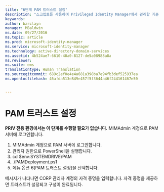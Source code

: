 ```yaml
---
title: "6단계 PAM 트러스트 설정"
description: "스크립트를 사용하여 Privileged Identity Manager에서 관리할 기존 또는 새 ID로 CORP 도메인을 준비합니다."
keywords: 
author: barclayn
manager: MBaldwin
ms.date: 09/27/2016
ms.topic: article
ms.prod: microsoft-identity-manager
ms.service: microsoft-identity-manager
ms.technology: active-directory-domain-services
ms.assetid: 4b524ae7-6610-40a0-8127-de5a08988a8a
ms.reviewer: 
ms.suite: ems
translationtype: Human Translation
ms.sourcegitcommit: 689c2ef0e4e4a681a398ba7e94fb3def525937ea
ms.openlocfilehash: 46afda513e849e457f5f3644a46f244161467e50


---
```


# PAM 트러스트 설정

**PRIV 전용 환경에서는 이 단계를 수행할 필요가 없습니다.** MIMAdmin 계정으로 PAM 서버에 로그인합니다.

1. MIMAdmin 계정으로 PAM 서버에 로그인합니다.
2. 관리자 권한으로 PowerShell을 실행합니다.
3. cd $env:SYSTEMDRIVE\PAM
4. .\PAMDeployment.ps1
5. 메뉴 옵션 6(PAM 트러스트 설정)을 선택합니다.

  메시지가 나타나면 CORP 관리자 계정의 자격 증명을 입력합니다. 자격 증명을 제공하면 트러스트가 설정되고 구성이 완료됩니다.



<!--HONumber=Sep16_HO4-->


